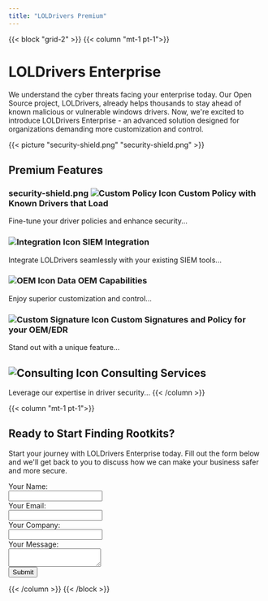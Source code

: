 ```yaml
---
title: "LOLDrivers Premium"
---
```


{{< block "grid-2" >}}
{{< column "mt-1 pt-1">}}

# LOLDrivers Enterprise
We understand the cyber threats facing your enterprise today. Our Open Source project, LOLDrivers, already helps thousands to stay ahead of known malicious or vulnerable windows drivers. Now, we're excited to introduce LOLDrivers Enterprise - an advanced solution designed for organizations demanding more customization and control. 

{{< picture "security-shield.png" "security-shield.png" >}}

## Premium Features 

### security-shield.png ![Custom Policy Icon](/images/custom-policy-icon.png) Custom Policy with Known Drivers that Load
Fine-tune your driver policies and enhance security...

### ![Integration Icon](/images/integration-icon.png) SIEM Integration
Integrate LOLDrivers seamlessly with your existing SIEM tools...

### ![OEM Icon](/images/oem-icon.png) Data OEM Capabilities
Enjoy superior customization and control...

### ![Custom Signature Icon](/images/custom-signature-icon.png) Custom Signatures and Policy for your OEM/EDR
Stand out with a unique feature...

## ![Consulting Icon](/images/consulting-icon.png) Consulting Services
Leverage our expertise in driver security...
{{< /column >}}

{{< column "mt-1 pt-1">}}
## Ready to Start Finding Rootkits?

Start your journey with LOLDrivers Enterprise today. Fill out the form below and we'll get back to you to discuss how we can make your business safer and more secure.

<form action="/path-to-your-form-handler" method="POST">
  <label for="name">Your Name:</label><br>
  <input type="text" id="name" name="name" required><br>
  <label for="email">Your Email:</label><br>
  <input type="email" id="email" name="email" required><br>
  <label for="company">Your Company:</label><br>
  <input type="text" id="company" name="company" required><br>
  <label for="message">Your Message:</label><br>
  <textarea id="message" name="message" required></textarea><br>
  <input type="submit" value="Submit">
</form>

{{< /column >}}
{{< /block >}}
